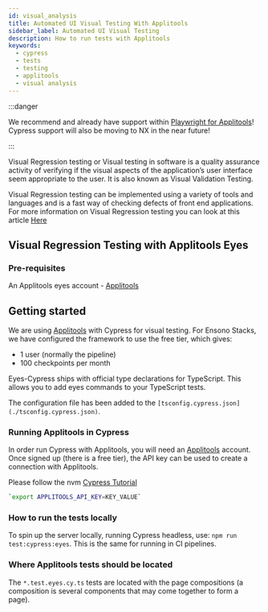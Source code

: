 ```yaml
---
id: visual_analysis
title: Automated UI Visual Testing With Applitools
sidebar_label: Automated UI Visual Testing
description: How to run tests with Applitools
keywords:
  - cypress
  - tests
  - testing
  - applitools
  - visual analysis
---
```


:::danger

We recommend and already have support within [Playwright for Applitools](./testing_in_nx/playwright_visual_testing_applitools.md)! Cypress support will also be moving to NX in the near future!

:::

Visual Regression testing or Visual testing in software is a quality assurance activity of verifying if the visual aspects of the application’s user interface seem appropriate to the user. It is also known as Visual Validation Testing.

Visual Regression testing can be implemented using a variety of tools and languages and is a fast way of checking defects of front end applications. For more information on Visual Regression testing you can look at this article [Here](https://www.softwaretestinghelp.com/visual-validation-testing/)

## Visual Regression Testing with Applitools Eyes

### Pre-requisites

An Applitools eyes account - [Applitools](https://applitools.com/)

## Getting started

We are using [Applitools](https://applitools.com/) with Cypress for visual testing. For Ensono Stacks, we have configured the framework to use the free tier, which gives:

- 1 user (normally the pipeline)
- 100 checkpoints per month

Eyes-Cypress ships with official type declarations for TypeScript. This allows you to add eyes commands to your TypeScript tests.

The configuration file has been added to the `[tsconfig.cypress.json](./tsconfig.cypress.json)`.

### Running Applitools in Cypress

In order run Cypress with Applitools, you will need an [Applitools](https://applitools.com/) account. Once signed up (there is a free tier), the API key can be used to create a connection with Applitools.

Please follow the nvm [Cypress Tutorial](https://applitools.com/tutorials/cypress.html)

 ```bash
`export APPLITOOLS_API_KEY=KEY_VALUE`
 ```

### How to run the tests locally

To spin up the server locally, running Cypress headless, use:
`npm run test:cypress:eyes`. This is the same for running in CI pipelines.

### Where Applitools tests should be located

The `*.test.eyes.cy.ts` tests are located with the page compositions (a composition is several components that may come together to form a page).
